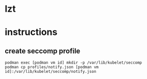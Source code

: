 # lzt

# instructions

## create seccomp profile

```
podman exec [podman vm id] mkdir -p /var/lib/kubelet/seccomp
podman cp profiles/notify.json [podman vm id]:/var/lib/kubelet/seccomp/notify.json
```
